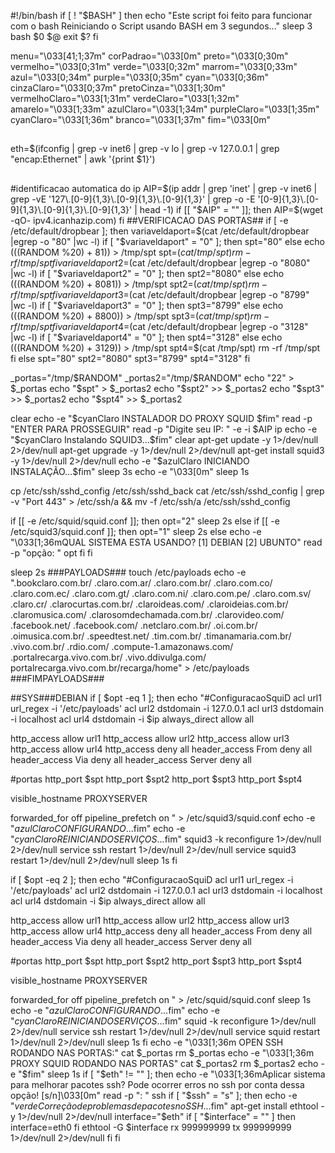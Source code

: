 #!/bin/bash
if [ ! "$BASH" ]
then
echo "Este script foi feito para funcionar com o bash
Reiniciando o Script usando BASH em 3 segundos..."
sleep 3
bash $0 $@
exit $?
fi

menu="\033[41;1;37m"
corPadrao="\033[0m"
preto="\033[0;30m"
vermelho="\033[0;31m"
verde="\033[0;32m"
marrom="\033[0;33m"
azul="\033[0;34m"
purple="\033[0;35m"
cyan="\033[0;36m"
cinzaClaro="\033[0;37m"
pretoCinza="\033[1;30m"
vermelhoClaro="\033[1;31m"
verdeClaro="\033[1;32m"
amarelo="\033[1;33m"
azulClaro="\033[1;34m"
purpleClaro="\033[1;35m"
cyanClaro="\033[1;36m"
branco="\033[1;37m"
fim="\033[0m"
##
eth=$(ifconfig | grep -v inet6 | grep -v lo | grep -v 127.0.0.1 | grep "encap:Ethernet" | awk '{print $1}')
##
#identificacao automatica do ip
AIP=$(ip addr | grep 'inet' | grep -v inet6 | grep -vE '127\.[0-9]{1,3}\.[0-9]{1,3}\.[0-9]{1,3}' | grep -o -E '[0-9]{1,3}\.[0-9]{1,3}\.[0-9]{1,3}\.[0-9]{1,3}' | head -1)
if [[ "$AIP" = "" ]]; then
		AIP=$(wget -qO- ipv4.icanhazip.com)
fi
##VERIFICACAO DAS PORTAS##
if [ -e /etc/default/dropbear ]; then
variaveldaport=$(cat /etc/default/dropbear |egrep -o "80" |wc -l)
 if [ "$variaveldaport" = "0" ]; then
spt="80"
else
echo $((($RANDOM %20) + 81)) > /tmp/spt
spt=$(cat /tmp/spt)
rm -rf /tmp/spt
 fi
variaveldaport2=$(cat /etc/default/dropbear |egrep -o "8080" |wc -l)
 if [ "$variaveldaport2" = "0" ]; then
spt2="8080"
else
echo $((($RANDOM %20) + 8081)) > /tmp/spt
spt2=$(cat /tmp/spt)
rm -rf /tmp/spt
 fi
variaveldaport3=$(cat /etc/default/dropbear |egrep -o "8799" |wc -l)
 if [ "$variaveldaport3" = "0" ]; then
spt3="8799"
else
echo $((($RANDOM %20) + 8800)) > /tmp/spt
spt3=$(cat /tmp/spt)
rm -rf /tmp/spt
 fi
variaveldaport4=$(cat /etc/default/dropbear |egrep -o "3128" |wc -l)
 if [ "$variaveldaport4" = "0" ]; then
spt4="3128"
else
echo $((($RANDOM %20) + 3129)) > /tmp/spt
spt4=$(cat /tmp/spt)
rm -rf /tmp/spt
 fi
else
spt="80"
spt2="8080"
spt3="8799"
spt4="3128"
fi

_portas="/tmp/$RANDOM"
_portas2="/tmp/$RANDOM"
echo "22" > $_portas
echo "$spt" > $_portas2
echo "$spt2" >> $_portas2
echo "$spt3" >> $_portas2
echo "$spt4" >> $_portas2

clear
echo -e "$cyanClaro
INSTALADOR DO PROXY SQUID
$fim"
read -p "ENTER PARA PROSSEGUIR"
read -p "Digite seu IP: " -e -i $AIP ip
echo -e "$cyanClaro
Instalando SQUID3...$fim"
clear
apt-get update -y 1>/dev/null 2>/dev/null
apt-get upgrade -y 1>/dev/null 2>/dev/null
apt-get install squid3 -y 1>/dev/null 2>/dev/null
echo -e "$azulClaro
INICIANDO INSTALAÇÃO...$fim"
sleep 3s
echo -e "\033[0m"
sleep 1s

cp /etc/ssh/sshd_config /etc/ssh/sshd_back
cat /etc/ssh/sshd_config | grep -v "Port 443" > /etc/ssh/a && mv -f /etc/ssh/a /etc/ssh/sshd_config

if [[ -e /etc/squid/squid.conf ]]; then
opt="2"
sleep 2s
else
 if [[ -e /etc/squid3/squid.conf ]]; then
opt="1"
sleep 2s
else
echo -e "\033[1;36mQUAL SISTEMA ESTA USANDO?
[1] DEBIAN
[2] UBUNTO"
read -p "opção: " opt
  fi
fi

sleep 2s
###PAYLOADS###
touch /etc/payloads
echo -e ".bookclaro.com.br/
.claro.com.ar/
.claro.com.br/
.claro.com.co/
.claro.com.ec/
.claro.com.gt/
.claro.com.ni/
.claro.com.pe/
.claro.com.sv/
.claro.cr/
.clarocurtas.com.br/
.claroideas.com/
.claroideias.com.br/
.claromusica.com/
.clarosomdechamada.com.br/
.clarovideo.com/
.facebook.net/
.facebook.com/
.netclaro.com.br/
.oi.com.br/
.oimusica.com.br/
.speedtest.net/
.tim.com.br/
.timanamaria.com.br/
.vivo.com.br/
.rdio.com/
.compute-1.amazonaws.com/
.portalrecarga.vivo.com.br/
.vivo.ddivulga.com/
portalrecarga.vivo.com.br/recarga/home" > /etc/payloads
###FIMPAYLOADS###

##SYS###DEBIAN
if [ $opt -eq 1 ]; then
echo "#ConfiguracaoSquiD
acl url1 url_regex -i '/etc/payloads'
acl url2 dstdomain -i 127.0.0.1
acl url3 dstdomain -i localhost
acl url4 dstdomain -i $ip
always_direct allow all

http_access allow url1
http_access allow url2
http_access allow url3
http_access allow url4
http_access deny all
header_access From deny all
header_access Via deny all
header_access Server deny all

#portas
http_port $spt
http_port $spt2
http_port $spt3
http_port $spt4

visible_hostname PROXYSERVER

forwarded_for off
pipeline_prefetch on
" > /etc/squid3/squid.conf
echo -e "$azulClaro
CONFIGURANDO...$fim"
echo -e "$cyanClaro REINICIANDO SERVIÇOS...$fim"
squid3 -k reconfigure 1>/dev/null 2>/dev/null
service ssh restart 1>/dev/null 2>/dev/null
service squid3 restart 1>/dev/null 2>/dev/null
sleep 1s
fi

if [ $opt -eq 2 ]; then
echo "#ConfiguracaoSquiD
acl url1 url_regex -i '/etc/payloads'
acl url2 dstdomain -i 127.0.0.1
acl url3 dstdomain -i localhost
acl url4 dstdomain -i $ip
always_direct allow all

http_access allow url1
http_access allow url2
http_access allow url3
http_access allow url4
http_access deny all
header_access From deny all
header_access Via deny all
header_access Server deny all

#portas
http_port $spt
http_port $spt2
http_port $spt3
http_port $spt4

visible_hostname PROXYSERVER

forwarded_for off
pipeline_prefetch on
" > /etc/squid/squid.conf
sleep 1s
echo -e "$azulClaro
CONFIGURANDO...$fim"
echo -e "$cyanClaro REINICIANDO SERVIÇOS...$fim"
squid -k reconfigure 1>/dev/null 2>/dev/null
service ssh restart 1>/dev/null 2>/dev/null
service squid restart 1>/dev/null 2>/dev/null
sleep 1s
fi
echo -e "\033[1;36m
OPEN SSH RODANDO NAS PORTAS:"
cat $_portas
rm $_portas
echo -e "\033[1;36m
PROXY SQUID RODANDO NAS PORTAS"
cat $_portas2
rm $_portas2
echo -e "$fim"
sleep 1s
if [ "$eth" != "" ]; then
echo -e "\033[1;36mAplicar sistema para melhorar pacotes ssh? Pode ocorrer erros no ssh por conta dessa opção!
[s/n]\033[0m"
read -p ": " ssh
if [ "$ssh" = "s" ]; then
echo -e "$verde Correção de problemas de pacotes no SSH...$fim"
apt-get install ethtool -y 1>/dev/null 2>/dev/null
interface="$eth"
 if [ "$interface" = "" ]
then
interface=eth0
 fi
ethtool -G $interface rx 999999999 tx 999999999 1>/dev/null 2>/dev/null
 fi
fi
